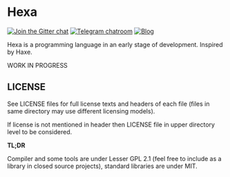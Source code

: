 # Hexa

[![Join the Gitter chat](https://badges.gitter.im/hexalang/hexalang.svg)](https://gitter.im/hexalang?utm_source=badge&utm_medium=badge&utm_campaign=pr-badge&utm_content=badge)
[![Telegram chatroom](https://img.shields.io/badge/chat-on%20telegram-blue.svg)](https://t.me/hexalang_talk)
[![Blog](https://img.shields.io/badge/read-blog-CC317C.svg)](https://github.com/hexalang/hexa/issues?utf8=%E2%9C%93&q=label%3Ablog%20)

Hexa is a programming language in an early stage of development. Inspired by Haxe.

WORK IN PROGRESS

## LICENSE

See LICENSE files for full license texts and headers of each file
(files in same directory may use different licensing models).

If license is not mentioned in header then LICENSE file in upper directory level to be considered.

**TL;DR**

Compiler and some tools are under Lesser GPL 2.1 (feel free to include as a library in closed source projects),
standard libraries are under MIT.
